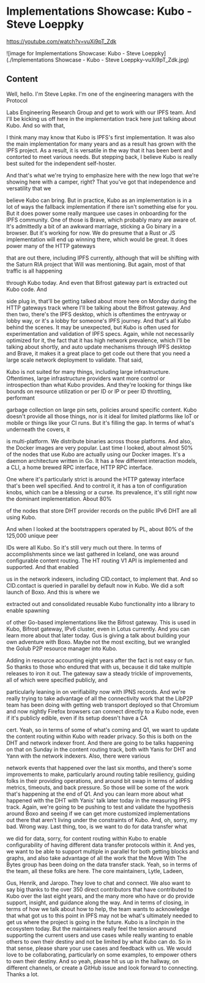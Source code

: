 
# Implementations Showcase: Kubo - Steve Loeppky

<https://youtube.com/watch?v=vuXi9pT_Zdk>

![image for Implementations Showcase: Kubo - Steve Loeppky](./Implementations Showcase - Kubo - Steve Loeppky-vuXi9pT_Zdk.jpg)

## Content

Well, hello. I'm Steve Lepke. I'm one of the engineering managers with the Protocol

Labs Engineering Research Group and get to work with our IPFS team. And I'll be kicking us off here in the implementation track here just talking about Kubo. And so with that,

I think many may know that Kubo is IPFS's first implementation. It was also the main
implementation for many years and as a result has grown with the IPFS project. As a result,
it is versatile in the way that it has been bent and contorted to meet various needs.
But stepping back, I believe Kubo is really best suited for the independent self-hoster.

And that's what we're trying to emphasize here with the new logo that we're showing here with a camper, right? That you've got that independence and versatility that we

believe Kubo can bring. But in practice, Kubo as an implementation is in a lot of ways the
fallback implementation if there isn't something else for you. But it does power some really
marquee use cases in onboarding for the IPFS community. One of those is Brave, which probably
many are aware of. It's admittedly a bit of an awkward marriage, sticking a Go binary in a browser. But it's working for now. We do presume that a Rust or JS implementation
will end up winning there, which would be great. It does power many of the HTTP gateways

that are out there, including IPFS currently, although that will be shifting with the Saturn RIA project that Will was mentioning. But again, most of that traffic is all happening

through Kubo today. And even that Bifrost gateway part is extracted out Kubo code. And

side plug in, that'll be getting talked about more here on Monday during the HTTP gateways track where I'll be talking about the Bifrost gateway. And then two, there's the IPFS desktop, which is oftentimes the entryway or lobby way, or it's a lobby for someone's IPFS journey. And that's all Kubo behind the scenes. It may be unexpected, but Kubo is often used for experimentation and validation of IPFS specs. Again, while not necessarily optimized for it, the fact that it has high network prevalence, which I'll be talking about shortly, and auto update mechanisms through IPFS desktop and Brave, it makes it a great place to get
code out there that you need a large scale network deployment to validate. That said,

Kubo is not suited for many things, including large infrastructure. Oftentimes, large infrastructure providers want more control or introspection than what Kubo provides. And they're looking
for things like bounds on resource utilization or per ID or IP or peer ID throttling, performant

garbage collection on large pin sets, policies around specific content. Kubo doesn't provide all those things, nor is it ideal for limited platforms like IoT or mobile or things like
your CI runs. But it's filling the gap. In terms of what's underneath the covers, it

is multi-platform. We distribute binaries across those platforms. And also, the Docker images are very popular. Last time I looked, about almost 50% of the nodes that use Kubo are actually using our Docker images. It's a daemon architecture written in Go. It has a few different interaction models, a CLI, a home brewed RPC interface, HTTP RPC interface.

One where it's particularly strict is around the HTTP gateway interface that's been well specified. And to control it, it has a ton of configuration knobs, which can be a blessing
or a curse. Its prevalence, it's still right now the dominant implementation. About 80%

of the nodes that store DHT provider records on the public IPv6 DHT are all using Kubo.

And when I looked at the bootstrappers operated by PL, about 80% of the 125,000 unique peer

IDs were all Kubo. So it's still very much out there. In terms of accomplishments since we last gathered in Iceland, one was around configurable
content routing. The HT routing V1 API is implemented and supported. And that enabled

us in the network indexers, including CID.contact, to implement that. And so CID.contact is queried
in parallel by default now in Kubo. We did a soft launch of Boxo. And this is where we

extracted out and consolidated reusable Kubo functionality into a library to enable spawning

of other Go-based implementations like the Bifrost gateway. This is used in Kubo, Bifrost
gateway, IPv6 cluster, even in Lotus currently. And you can learn more about that later today.
Gus is giving a talk about building your own adventure with Boxo. Maybe not the most exciting, but we wrangled the Golub P2P resource manager into Kubo.

Adding in resource accounting eight years after the fact is not easy or fun. So thanks to those who endured that with us, because it did take multiple releases to iron it out. The gateway saw a steady trickle of improvements, all of which were specified publicly, and

particularly leaning in on verifiability now with IPNS records. And we're really trying
to take advantage of all the connectivity work that the LibP2P team has been doing with getting web transport deployed so that Chromium and now nightly Firefox browsers can connect
directly to a Kubo node, even if it's publicly edible, even if its setup doesn't have a CA

cert. Yeah, so in terms of some of what's coming and Q1, we want to update the content routing within Kubo with reader privacy. So this is both on the DHT and network indexer front.
And there are going to be talks happening on that on Sunday in the content routing track, both with Yanis for DHT and Yann with the network indexers. Also, there were various

network events that happened over the last six months, and there's some improvements to make, particularly around routing table resiliency, guiding folks in their providing operations, and around bit swap in terms of adding metrics, timeouts, and back pressure. So those will be some of the work that's happening at the end of Q1. And you can learn more about what happened with the DHT with Yanis' talk later today in the measuring IPFS track. Again, we're going to be pushing to test and validate the hypothesis around Boxo and seeing
if we can get more customized implementations out there that aren't living under the constraints of Kubo. And, oh, sorry, my bad. Wrong way. Last thing, too, is we want to do for data transfer what

we did for data, sorry, for content routing within Kubo to enable configurability of having different data transfer protocols within it. And yes, we want to be able to support multiple
in parallel for both getting blocks and graphs, and also take advantage of all the work that
the Move With The Bytes group has been doing on the data transfer stack. Yeah, so in terms of the team, all these folks are here. The core maintainers, Lytle, Ladeen,

Gus, Henrik, and Jaropo. They love to chat and connect. We also want to say big thanks to the over 350 direct contributors that have contributed to Kubo over the last eight years, and the many more who have or do provide support, insight, and guidance along the way.
And in terms of closing, in terms of how we talk about how to help, the team wants to acknowledge that what got us to this point in IPFS may not be what's ultimately needed to get us where the project is going in the future. Kubo is a linchpin in the ecosystem
today. But the maintainers really feel the tension around supporting the current users
and use cases while really wanting to enable others to own their destiny and not be limited by what Kubo can do. So in that sense, please share your use cases and feedback with us. We would love to be collaborating, particularly on some examples, to empower others to own their destiny. And so yeah, please hit us up in the hallway, on different channels, or create a GitHub issue and look forward to connecting. Thanks a lot.

